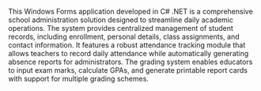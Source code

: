 This Windows Forms application developed in C# .NET is a comprehensive school administration solution designed to streamline daily academic operations. The system provides centralized management of student records, including enrollment, personal details, class assignments, and contact information. It features a robust attendance tracking module that allows teachers to record daily attendance while automatically generating absence reports for administrators. The grading system enables educators to input exam marks, calculate GPAs, and generate printable report cards with support for multiple grading schemes.
